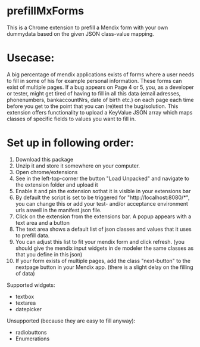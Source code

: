 # prefillMxForms
This is a Chrome extension to prefill a Mendix form with your own dummydata based on the given JSON class-value mapping.

# Usecase:
A big percentage of mendix applications exists of forms where a user needs to fill in some of his for example personal information. These forms can exist of multiple pages. If a bug appears on Page 4 or 5, you, as a developer or tester, might get tired of having to fill in all this data (email adresses, phonenumbers, bankaccountNrs, date of birth etc.) on each page each time before you get to the point that you can (re)test the bug/solution. This extension offers functionality to upload a KeyValue JSON array which maps classes of specific fields to values you want to fill in. 

# Set up in following order:
1. Download this package
2. Unzip it and store it somewhere on your computer.
3. Open chrome/extensions
4. See in the left-top-corner the button "Load Unpacked" and navigate to the extension folder and upload it
5. Enable it and pin the extension sothat it is visible in your extensions bar
6. By default the script is set to be triggered for "http://localhost:8080/*", you can change this or add your test- and/or acceptance environment urls aswell in the manifest.json file.
7. Click on the extension from the extensions bar. A popup appears with a text area and a button
8. The text area shows a default list of json classes and values that it uses to prefill data.
9. You can adjust this list to fit your mendix form and click refresh. (you should give the mendix input widgets in de modeler the same classes as that you define in this json)
10. If your form exists of multiple pages, add the class "next-button" to the nextpage button in your Mendix app. (there is a slight delay on the filling of data)

Supported widgets:
- textbox
- textarea
- datepicker

Unsupported (because they are easy to fill anyway):
- radiobuttons
- Enumerations


